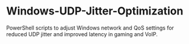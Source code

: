 # Windows-UDP-Jitter-Optimization
PowerShell scripts to adjust Windows network and QoS settings for reduced UDP jitter and improved latency in gaming and VoIP.

